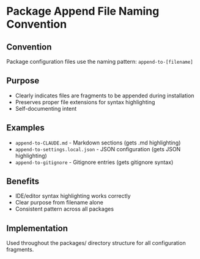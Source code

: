 # Package Append File Naming Convention

## Convention
Package configuration files use the naming pattern: `append-to-[filename]`

## Purpose
- Clearly indicates files are fragments to be appended during installation
- Preserves proper file extensions for syntax highlighting
- Self-documenting intent

## Examples
- `append-to-CLAUDE.md` - Markdown sections (gets .md highlighting)
- `append-to-settings.local.json` - JSON configuration (gets JSON highlighting)
- `append-to-gitignore` - Gitignore entries (gets gitignore syntax)

## Benefits
- IDE/editor syntax highlighting works correctly
- Clear purpose from filename alone
- Consistent pattern across all packages

## Implementation
Used throughout the packages/ directory structure for all configuration fragments.